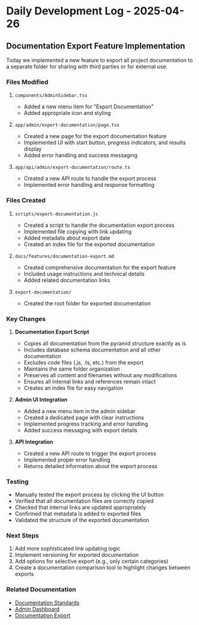# Daily Development Log - 2025-04-26

## Documentation Export Feature Implementation

Today we implemented a new feature to export all project documentation to a separate folder for sharing with third parties or for external use.

### Files Modified

1. `components/AdminSidebar.tsx`
   - Added a new menu item for "Export Documentation"
   - Added appropriate icon and styling

2. `app/admin/export-documentation/page.tsx`
   - Created a new page for the export documentation feature
   - Implemented UI with start button, progress indicators, and results display
   - Added error handling and success messaging

3. `app/api/admin/export-documentation/route.ts`
   - Created a new API route to handle the export process
   - Implemented error handling and response formatting

### Files Created

1. `scripts/export-documentation.js`
   - Created a script to handle the documentation export process
   - Implemented file copying with link updating
   - Added metadata about export date
   - Created an index file for the exported documentation

2. `docs/features/documentation-export.md`
   - Created comprehensive documentation for the export feature
   - Included usage instructions and technical details
   - Added related documentation links

3. `export-documentation/`
   - Created the root folder for exported documentation

### Key Changes

1. **Documentation Export Script**
   - Copies all documentation from the pyramid structure exactly as is
   - Includes database schema documentation and all other documentation
   - Excludes code files (.js, .ts, etc.) from the export
   - Maintains the same folder organization
   - Preserves all content and filenames without any modifications
   - Ensures all internal links and references remain intact
   - Creates an index file for easy navigation

2. **Admin UI Integration**
   - Added a new menu item in the admin sidebar
   - Created a dedicated page with clear instructions
   - Implemented progress tracking and error handling
   - Added success messaging with export details

3. **API Integration**
   - Created a new API route to trigger the export process
   - Implemented proper error handling
   - Returns detailed information about the export process

### Testing

- Manually tested the export process by clicking the UI button
- Verified that all documentation files are correctly copied
- Checked that internal links are updated appropriately
- Confirmed that metadata is added to exported files
- Validated the structure of the exported documentation

### Next Steps

1. Add more sophisticated link updating logic
2. Implement versioning for exported documentation
3. Add options for selective export (e.g., only certain categories)
4. Create a documentation comparison tool to highlight changes between exports

### Related Documentation

- [Documentation Standards](../../docs/guides/documentation-standards.md)
- [Admin Dashboard](../../docs/features/admin-dashboard.md)
- [Documentation Export](../../docs/features/documentation-export.md)
